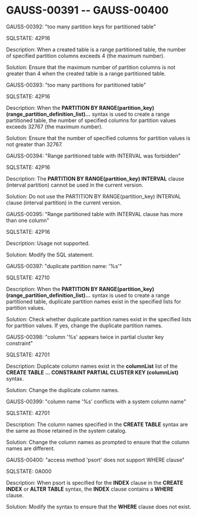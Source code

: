 # GAUSS-00391 -- GAUSS-00400<a name="EN-US_TOPIC_0302073275"></a>

GAUSS-00392: "too many partition keys for partitioned table"

SQLSTATE: 42P16

Description: When a created table is a range partitioned table, the number of specified partition columns exceeds 4 \(the maximum number\).

Solution: Ensure that the maximum number of partition columns is not greater than 4 when the created table is a range partitioned table.

GAUSS-00393: "too many partitions for partitioned table"

SQLSTATE: 42P16

Description: When the  **PARTITION BY RANGE\(partition\_key\)\(range\_partition\_definition\_list\)...**  syntax is used to create a range partitioned table, the number of specified columns for partition values exceeds 32767 \(the maximum number\).

Solution: Ensure that the number of specified columns for partition values is not greater than 32767.

GAUSS-00394: "Range partitioned table with INTERVAL was forbidden"

SQLSTATE: 42P16

Description: The  **PARTITION BY RANGE\(partition\_key\) INTERVAL**  clause \(interval partition\) cannot be used in the current version.

Solution: Do not use the PARTITION BY RANGE\(partition\_key\) INTERVAL clause \(interval partition\) in the current version.

GAUSS-00395: "Range partitioned table with INTERVAL clause has more than one column"

SQLSTATE: 42P16

Description: Usage not supported.

Solution: Modify the SQL statement.

GAUSS-00397: "duplicate partition name: '%s'"

SQLSTATE: 42710

Description: When the  **PARTITION BY RANGE\(partition\_key\)\(range\_partition\_definition\_list\)...**  syntax is used to create a range partitioned table, duplicate partition names exist in the specified lists for partition values.

Solution: Check whether duplicate partition names exist in the specified lists for partition values. If yes, change the duplicate partition names.

GAUSS-00398: "column '%s' appears twice in partial cluster key constraint"

SQLSTATE: 42701

Description: Duplicate column names exist in the  **columnList**  list of the  **CREATE TABLE ... CONSTRAINT PARTIAL CLUSTER KEY \(columnList\)**  syntax.

Solution: Change the duplicate column names.

GAUSS-00399: "column name '%s' conflicts with a system column name"

SQLSTATE: 42701

Description: The column names specified in the  **CREATE TABLE**  syntax are the same as those retained in the system catalog.

Solution: Change the column names as prompted to ensure that the column names are different.

GAUSS-00400: "access method 'psort' does not support WHERE clause"

SQLSTATE: 0A000

Description: When psort is specified for the  **INDEX**  clause in the  **CREATE INDEX**  or  **ALTER TABLE**  syntax, the  **INDEX**  clause contains a  **WHERE**  clause.

Solution: Modify the syntax to ensure that the  **WHERE**  clause does not exist.

